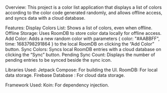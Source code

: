 Overview:
This project is a color list application that displays a list of colors according to the color code generated randomly, and allows offline access, and syncs data with a cloud database.

Features:
Display Colors List: Shows a list of colors, even when offline.
Offline Storage: Uses RoomDB to store color data locally for offline access.
Add Color: Adds a new random color with parameters { color: "#AABBFF", time: 1683798291864 } to the local RoomDB on clicking the “Add Color” button.
Sync Colors: Syncs local RoomDB entries with a cloud database on clicking the “Sync” button.
Pending Sync Count: Displays the number of pending entries to be synced beside the sync icon.

Libraries Used:
Jetpack Compose: For building the UI.
RoomDB: For local data storage.
Firebase Database : For cloud data storage.

Framework Used:
Koin: For dependency injection.
